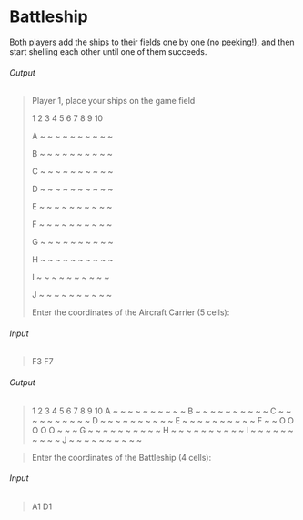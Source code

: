 # Battleship

Both players add the ships to their fields one by one (no peeking!), and then start shelling each other until one of them succeeds.

###### Output

> Player 1, place your ships on the game field
>
>  1 2 3 4 5 6 7 8 9 10
>
>A ~ ~ ~ ~ ~ ~ ~ ~ ~ ~
>
>B ~ ~ ~ ~ ~ ~ ~ ~ ~ ~
>
>C ~ ~ ~ ~ ~ ~ ~ ~ ~ ~
>
>D ~ ~ ~ ~ ~ ~ ~ ~ ~ ~
>
>E ~ ~ ~ ~ ~ ~ ~ ~ ~ ~
>
>F ~ ~ ~ ~ ~ ~ ~ ~ ~ ~
>
>G ~ ~ ~ ~ ~ ~ ~ ~ ~ ~
>
>H ~ ~ ~ ~ ~ ~ ~ ~ ~ ~
>
>I ~ ~ ~ ~ ~ ~ ~ ~ ~ ~
>
>J ~ ~ ~ ~ ~ ~ ~ ~ ~ ~
>
> Enter the coordinates of the Aircraft Carrier (5 cells):

###### Input

> F3 F7

###### Output

> 1 2 3 4 5 6 7 8 9 10
A ~ ~ ~ ~ ~ ~ ~ ~ ~ ~
B ~ ~ ~ ~ ~ ~ ~ ~ ~ ~
C ~ ~ ~ ~ ~ ~ ~ ~ ~ ~
D ~ ~ ~ ~ ~ ~ ~ ~ ~ ~
E ~ ~ ~ ~ ~ ~ ~ ~ ~ ~
F ~ ~ O O O O O ~ ~ ~
G ~ ~ ~ ~ ~ ~ ~ ~ ~ ~
H ~ ~ ~ ~ ~ ~ ~ ~ ~ ~
I ~ ~ ~ ~ ~ ~ ~ ~ ~ ~
J ~ ~ ~ ~ ~ ~ ~ ~ ~ ~

> Enter the coordinates of the Battleship (4 cells):

###### Input

> A1 D1